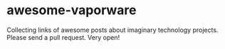 # awesome-vaporware
Collecting links of awesome posts about imaginary technology projects. Please send a pull request. Very open!
